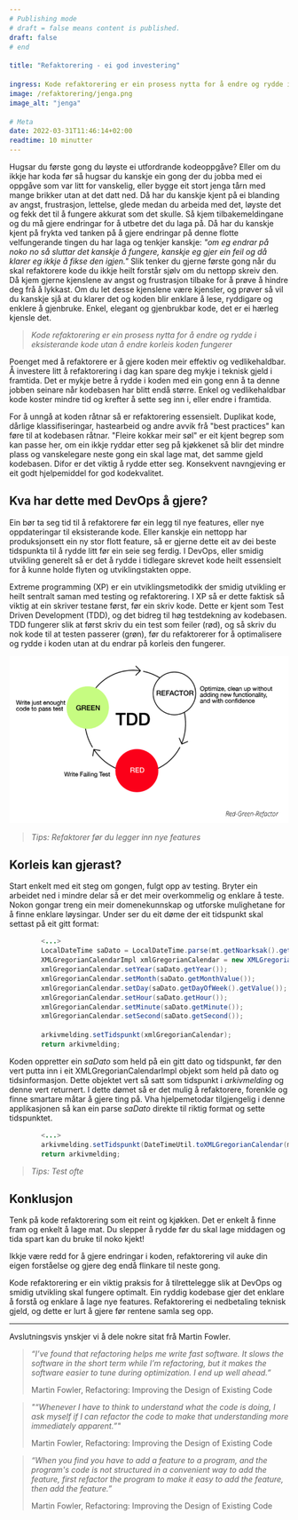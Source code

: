 ```yaml
---
# Publishing mode
# draft = false means content is published. 
draft: false
# end

title: "Refaktorering - ei god investering"

ingress: Kode refaktorering er ein prosess nytta for å endre og rydde i eksisterande kode utan å endre korleis koden fungerer
image: /refaktorering/jenga.png
image_alt: "jenga"

# Meta
date: 2022-03-31T11:46:14+02:00
readtime: 10 minutter
---
```


Hugsar du første gong du løyste ei utfordrande kodeoppgåve? Eller om du ikkje har koda før så hugsar du kanskje ein gong der du jobba med ei oppgåve som var litt for vanskelig, eller bygge eit stort jenga tårn med mange brikker utan at det datt ned. Då har du kanskje kjent på ei blanding av angst, frustrasjon, lettelse, glede medan du arbeida med det, løyste det og fekk det til å fungere akkurat som det skulle. Så kjem tilbakemeldingane og du må gjere endringar for å utbetre det du laga på. Då har du kanskje kjent på frykta ved tanken på å gjere endringar på denne flotte velfungerande tingen du har laga og tenkjer kanskje: *"om eg endrar på noko no så sluttar det kanskje å fungere, kanskje eg gjer ein feil og då klarer eg ikkje å fikse den igjen."* Slik tenker du gjerne første gong når du skal refaktorere kode du ikkje heilt forstår sjølv om du nettopp skreiv den. Då kjem gjerne kjenslene av angst og frustrasjon tilbake for å prøve å hindre deg frå å lykkast. Om du let desse kjenslene være kjensler, og prøver så vil du kanskje sjå at du klarer det og koden blir enklare å lese, ryddigare og enklere å gjenbruke. Enkel, elegant og gjenbrukbar kode, det er ei hærleg kjensle det.

> *Kode refaktorering er ein prosess nytta for å endre og rydde i eksisterande kode utan å endre korleis koden fungerer*

Poenget med å refaktorere er å gjere koden meir effektiv og vedlikehaldbar. Å investere litt å refaktorering i dag kan spare deg mykje i teknisk gjeld i framtida. Det er mykje betre å rydde i koden med ein gong enn å ta denne jobben seinare når kodebasen har blitt endå større. Enkel og vedlikehaldbar kode koster mindre tid og krefter å sette seg inn i, eller endre i framtida. 

For å unngå at koden råtnar så er refaktorering essensielt. Duplikat kode, dårlige klassifiseringar, hastearbeid og andre avvik frå "best practices" kan føre til at kodebasen råtnar. "Fleire kokkar meir søl" er eit kjent begrep som kan passe her, om ein ikkje ryddar etter seg på kjøkkenet så blir det mindre plass og vanskelegare neste gong ein skal lage mat, det samme gjeld kodebasen. Difor er det viktig å rydde etter seg. Konsekvent navngjeving er eit godt hjelpemiddel for god kodekvalitet.

## Kva har dette med DevOps å gjere?

Ein bør ta seg tid til å refaktorere før ein legg til nye features, eller nye oppdateringar til eksisterande kode. Eller kanskje ein nettopp har produksjonsett ein ny stor flott feature, så er gjerne dette eit av dei beste tidspunkta til å rydde litt før ein seie seg ferdig. I DevOps, eller smidig utvikling generelt så er det å rydde i tidlegare skrevet kode heilt essensielt for å kunne holde flyten og utviklingstakten oppe.

Extreme programming (XP) er ein utviklingsmetodikk der smidig utvikling er heilt sentralt saman med testing og refaktorering. I XP så er dette faktisk så viktig at ein skriver testane først, før ein skriv kode. Dette er kjent som Test Driven Development (TDD), og det bidreg til høg testdekning av kodebasen. TDD fungerer slik at først skriv du ein test som feiler (rød), og så skriv du nok kode til at testen passerer (grøn), før du refaktorerer for å optimalisere og rydde i koden utan at du endrar på korleis den fungerer. 

![refaktorering rød grøn metode](/refaktorering/tdd.png)

> *Tips: Refaktorer før du legger inn nye features*

## Korleis kan gjerast?

Start enkelt med eit steg om gongen, fulgt opp av testing. Bryter ein arbeidet ned i mindre delar så er det meir overkommelig og enklare å teste. Nokon gongar treng ein meir domenekunnskap og utforske mulighetane for å finne enklare løysingar. Under ser du eit døme der eit tidspunkt skal settast på eit gitt format:


``` java
        <...>
        LocalDateTime saDato = LocalDateTime.parse(mt.getNoarksak().getSaDato());
        XMLGregorianCalendarImpl xmlGregorianCalendar = new XMLGregorianCalendarImpl();
        xmlGregorianCalendar.setYear(saDato.getYear());
        xmlGregorianCalendar.setMonth(saDato.getMonthValue());
        xmlGregorianCalendar.setDay(saDato.getDayOfWeek().getValue());
        xmlGregorianCalendar.setHour(saDato.getHour());
        xmlGregorianCalendar.setMinute(saDato.getMinute());
        xmlGregorianCalendar.setSecond(saDato.getSecond());

        arkivmelding.setTidspunkt(xmlGregorianCalendar);
        return arkivmelding;
```

Koden oppretter ein *saDato* som held på ein gitt dato og tidspunkt, før den vert putta inn i eit XMLGregorianCalendarImpl objekt som held på dato og tidsinformasjon. Dette objektet vert så satt som tidspunkt i *arkivmelding* og denne vert returnert. 
I dette dømet så er det mulig å refaktorere, forenkle og finne smartare måtar å gjere ting på. Vha hjelpemetodar tilgjengelig i denne applikasjonen så kan ein parse *saDato* direkte til riktig format og sette tidspunktet.

``` java
        <...>
        arkivmelding.setTidspunkt(DateTimeUtil.toXMLGregorianCalendar(mt.getNoarksak().getSaDato()));
        return arkivmelding;
```

> *Tips: Test ofte*

## Konklusjon

Tenk på kode refaktorering som eit reint og kjøkken. Det er enkelt å finne fram og enkelt å lage mat. Du slepper å rydde før du skal lage middagen og tida spart kan du bruke til noko kjekt! 

Ikkje være redd for å gjere endringar i koden, refaktorering vil auke din eigen forståelse og gjere deg endå flinkare til neste gong. 

Kode refaktorering er ein viktig praksis for å tilrettelegge slik at DevOps og smidig utvikling skal fungere optimalt. Ein ryddig kodebase gjer det enklare å forstå og enklare å lage nye features. Refaktorering ei nedbetaling teknisk gjeld, og dette er lurt å gjere før rentene samla seg opp. 

--- 

Avslutningsvis ynskjer vi å dele nokre sitat frå Martin Fowler.


> *“I’ve found that refactoring helps me write fast software. It slows the software in the short term while I’m refactoring, but it makes the software easier to tune during optimization. I end up well ahead.”*
>
> Martin Fowler, Refactoring: Improving the Design of Existing Code

> *"“Whenever I have to think to understand what the code is doing, I ask myself if I can refactor the code to make that understanding more immediately apparent.”"*
>
> Martin Fowler, Refactoring: Improving the Design of Existing Code

> *“When you find you have to add a feature to a program, and the program's code is not structured in a convenient way to add the feature, first refactor the program to make it easy to add the feature, then add the feature.”*
>
> Martin Fowler, Refactoring: Improving the Design of Existing Code
